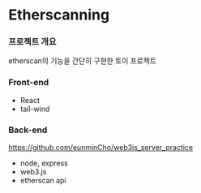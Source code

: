 # Etherscanning

### 프로젝트 개요

etherscan의 기능을 간단히 구현한 토이 프로젝트

### Front-end

- React
- tail-wind

### Back-end
https://github.com/eunminCho/web3js_server_practice
- node, express
- web3.js
- etherscan api

